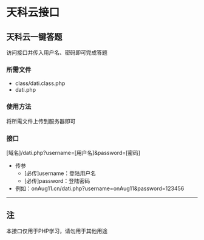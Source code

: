 # 天科云接口
## 天科云一键答题
访问接口并传入用户名、密码即可完成答题
### 所需文件
* class/dati.class.php
* dati.php
### 使用方法
将所需文件上传到服务器即可
### 接口
[域名]/dati.php?username=[用户名]&password=[密码]
* 传参
  * [必传]username：登陆用户名
  * [必传]password：登陆密码
* 例如：onAug11.cn/dati.php?username=onAug11&password=123456
***
## 注
本接口仅用于PHP学习，请勿用于其他用途
